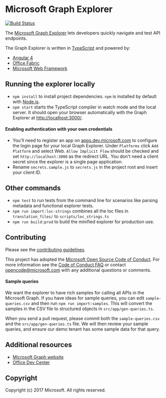 


# Microsoft Graph Explorer
[![Build Status](https://travis-ci.org/microsoftgraph/microsoft-graph-explorer.svg?branch=master)](https://travis-ci.org/microsoftgraph/microsoft-graph-explorer)

The [Microsoft Graph Explorer](https://developer.microsoft.com/graph/graph-explorer) lets developers quickly navigate and test API endpoints.

The Graph Explorer is written in [TypeScript](https://www.typescriptlang.org/) and powered by:
* [Angular 4](https://angular.io/)
* [Office Fabric](https://dev.office.com/fabric)
* [Microsoft Web Framework](https://getmwf.com/)

## Running the explorer locally

* `npm install` to install project dependencies. `npm` is installed by default with [Node.js](https://nodejs.org/).
* `npm start` starts the TypeScript compiler in watch mode and the local server. It should open your browser automatically with the Graph Explorer at [http://localhost:3000/](http://localhost:3000).

#### Enabling authentication with your own credentials
* You'll need to register an app on [apps.dev.microsoft.com](https://apps.dev.microsoft.com) to configure the login page for your local Graph Explorer.  Under `Platforms` click `Add Platform` and select Web.  `Allow Implicit Flow` should be checked and set `http://localhost:3000` as the redirect URL.  You don't need a client secret since the explorer is a single page application.
* Rename `secrets.sample.js` to `secrets.js` in the project root and insert your client ID.

## Other commands
* `npm test` to run tests from the command line for scenarios like parsing metadata and functional explorer tests.
* `npm run import:loc-strings` combines all the loc files in `translation_files/` to `scripts/loc_strings.ts`
* `npm run build:prod` to build the minified explorer for production use.

## Contributing
Please see the [contributing guidelines](CONTRIBUTING.md).

This project has adopted the [Microsoft Open Source Code of Conduct](https://opensource.microsoft.com/codeofconduct/). For more information see the [Code of Conduct FAQ](https://opensource.microsoft.com/codeofconduct/faq/) or contact [opencode@microsoft.com](mailto:opencode@microsoft.com) with any additional questions or comments.

#### Sample queries
We want the explorer to have rich samples for calling all APIs in the Microsoft Graph. If you have ideas for sample queries, you can edit `sample-queries.csv` and then run `npm run import:samples`. This will convert the samples in the CSV file to structured objects in `src/app/gen-queries.ts`.

When you send a pull request, please commit both the `sample-queries.csv` and the `src/app/gen-queries.ts` file. We will then review your sample queries, and ensure our demo tenant has some sample data for that query.


## Additional resources
* [Microsoft Graph website](https://graph.microsoft.io)
* [Office Dev Center](http://dev.office.com/)

## Copyright
Copyright (c) 2017 Microsoft. All rights reserved.
